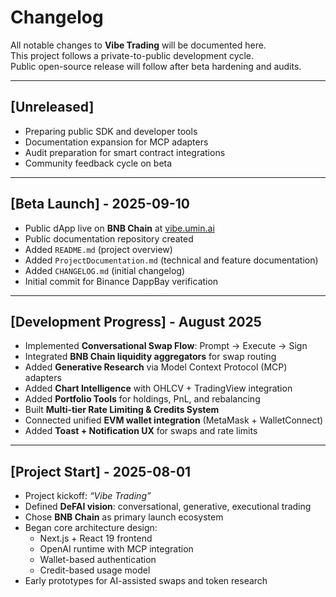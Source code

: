 # Changelog

All notable changes to **Vibe Trading** will be documented here.  
This project follows a private-to-public development cycle.  
Public open-source release will follow after beta hardening and audits.  

---

## [Unreleased]
- Preparing public SDK and developer tools
- Documentation expansion for MCP adapters
- Audit preparation for smart contract integrations
- Community feedback cycle on beta

---

## [Beta Launch] - 2025-09-10
- Public dApp live on **BNB Chain** at [vibe.umin.ai](https://vibe.umin.ai)
- Public documentation repository created
- Added `README.md` (project overview)
- Added `ProjectDocumentation.md` (technical and feature documentation)
- Added `CHANGELOG.md` (initial changelog)
- Initial commit for Binance DappBay verification

---

## [Development Progress] - August 2025
- Implemented **Conversational Swap Flow**: Prompt → Execute → Sign
- Integrated **BNB Chain liquidity aggregators** for swap routing
- Added **Generative Research** via Model Context Protocol (MCP) adapters
- Added **Chart Intelligence** with OHLCV + TradingView integration
- Added **Portfolio Tools** for holdings, PnL, and rebalancing
- Built **Multi-tier Rate Limiting & Credits System**
- Connected unified **EVM wallet integration** (MetaMask + WalletConnect)
- Added **Toast + Notification UX** for swaps and rate limits

---

## [Project Start] - 2025-08-01
- Project kickoff: *“Vibe Trading”*
- Defined **DeFAI vision**: conversational, generative, executional trading
- Chose **BNB Chain** as primary launch ecosystem
- Began core architecture design:
  - Next.js + React 19 frontend
  - OpenAI runtime with MCP integration
  - Wallet-based authentication
  - Credit-based usage model
- Early prototypes for AI-assisted swaps and token research
